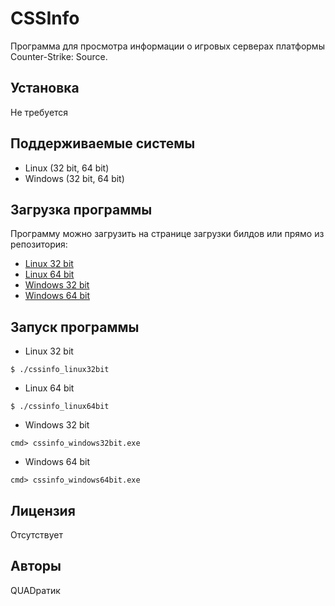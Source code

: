 # CSSInfo

Программа для просмотра информации о игровых серверах платформы Counter-Strike: Source.


## Установка

Не требуется

## Поддерживаемые системы

* Linux (32 bit, 64 bit)
* Windows (32 bit, 64 bit)

## Загрузка программы

Программу можно загрузить на странице загрузки билдов или прямо из репозитория:

* [Linux 32 bit](https://github.com/oripio/cssinfo/raw/master/cssinfo_linux32bit)
* [Linux 64 bit](https://github.com/oripio/cssinfo/raw/master/cssinfo_linux64bit)
* [Windows 32 bit](https://github.com/oripio/cssinfo/raw/master/cssinfo_windows32bit.exe)
* [Windows 64 bit](https://github.com/oripio/cssinfo/raw/master/cssinfo_windows64bit.exe)

## Запуск программы

* Linux 32 bit

```
$ ./cssinfo_linux32bit
```

* Linux 64 bit

```
$ ./cssinfo_linux64bit
```

* Windows 32 bit

```
cmd> cssinfo_windows32bit.exe
```

* Windows 64 bit

```
cmd> cssinfo_windows64bit.exe
```

## Лицензия

Отсутствует

## Авторы

QUADратик
